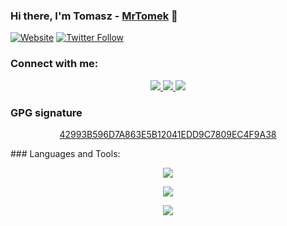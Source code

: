 ### Hi there, I'm Tomasz - [MrTomek](https://osikowski.pl) 👋

[![Website](https://img.shields.io/website?label=Osikowski.pl&style=for-the-badge&url=https%3A%2F%2Fosikowski.pl)](https://osikowski.pl)
[![Twitter Follow](https://img.shields.io/twitter/follow/MrTomek_?color=1DA1F2&logo=twitter&style=for-the-badge)](https://twitter.com/intent/follow?original_referer=https%3A%2F%2Fgithub.com%2FMrTomek&screen_name=MrTomek_)

### Connect with me:

<p align="center">
  <a href="https://gitlab.com/MrTomek">
    <img src="https://skillicons.dev/icons?i=gitlab" />
  </a>
  <a href="https://twitter.com/MrTomek_">
    <img src="https://skillicons.dev/icons?i=twitter" />
  </a>
  <a href="https://linkedin.com/in/tosikowski">
    <img src="https://skillicons.dev/icons?i=linkedin" />
  </a>
</p>
  
  
### GPG signature
<p align="center">
  <a  href="[https://skillicons.dev](https://keys.openpgp.org/search?q=42993B596D7A863E5B12041EDD9C7809EC4F9A38)">42993B596D7A863E5B12041EDD9C7809EC4F9A38</a>
</p>
### Languages and Tools:

<p align="center">
  <a>
    <img src="https://skillicons.dev/icons?i=html,css,js,sass,git,gitlab,php,laravel,vue,nuxtjs,regex" />
  </a>
</p>
<p align="center">
  <a href="https://skillicons.dev">
    <img src="https://skillicons.dev/icons?i=cloudflare,linux,docker,nginx,md" />
  </a>
</p>
<p align="center">
  <a href="https://skillicons.dev">
    <img src="https://skillicons.dev/icons?i=arduino,raspberrypi" />
  </a>
</p>
